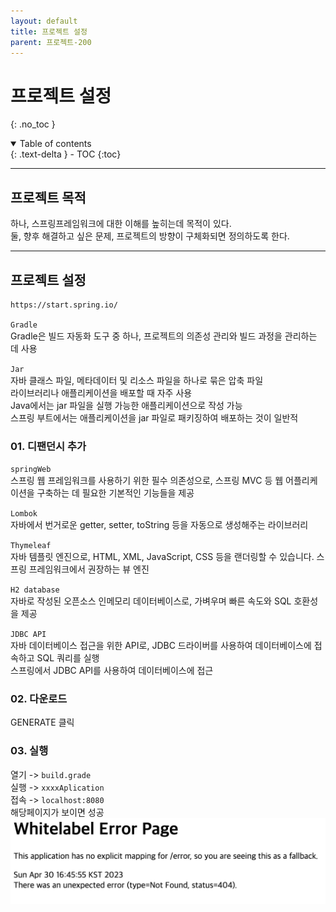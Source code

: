 ```yaml
---
layout: default
title: 프로젝트 설정
parent: 프로젝트-200
---
```


# 프로젝트 설정
{: .no_toc }
<details open markdown="block">
  <summary>
    Table of contents
  </summary>
  {: .text-delta }
- TOC
{:toc}
</details>

---

## 프로젝트 목적
하나, 스프링프레임워크에 대한 이해를 높히는데 목적이 있다.  
둘, 향후 해결하고 싶은 문제, 프로젝트의 방향이 구체화되면 정의하도록 한다.

---

## 프로젝트 설정

``` html
https://start.spring.io/
```
`Gradle`  
Gradle은 빌드 자동화 도구 중 하나, 프로젝트의 의존성 관리와 빌드 과정을 관리하는 데 사용

`Jar`  
자바 클래스 파일, 메타데이터 및 리소스 파일을 하나로 묶은 압축 파일  
라이브러리나 애플리케이션을 배포할 때 자주 사용  
Java에서는 jar 파일을 실행 가능한 애플리케이션으로 작성 가능  
스프링 부트에서는 애플리케이션을 jar 파일로 패키징하여 배포하는 것이 일반적

### 01. 디팬던시 추가
`springWeb`  
스프링 웹 프레임워크를 사용하기 위한 필수 의존성으로, 스프링 MVC 등 웹 어플리케이션을 구축하는 데 필요한 기본적인 기능들을 제공

`Lombok`  
자바에서 번거로운 getter, setter, toString 등을 자동으로 생성해주는 라이브러리

`Thymeleaf`  
자바 템플릿 엔진으로, HTML, XML, JavaScript, CSS 등을 랜더링할 수 있습니다. 스프링 프레임워크에서 권장하는 뷰 엔진

`H2 database`  
자바로 작성된 오픈소스 인메모리 데이터베이스로, 가벼우며 빠른 속도와 SQL 호환성을 제공

`JDBC API`  
자바 데이터베이스 접근을 위한 API로, JDBC 드라이버를 사용하여 데이터베이스에 접속하고 SQL 쿼리를 실행  
스프링에서 JDBC API를 사용하여 데이터베이스에 접근

### 02. 다운로드
GENERATE 클릭

### 03. 실행
열기 -> `build.grade`  
실행 -> `xxxxAplication`  
접속 -> `localhost:8080`  
해당페이지가 보이면 성공
![404page.png](..%2F..%2Fstatic%2F404page.png)



